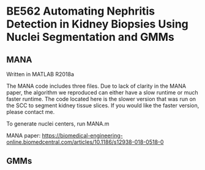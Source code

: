 # BE562 Automating Nephritis Detection in Kidney Biopsies Using Nuclei Segmentation and GMMs

## MANA
Written in MATLAB R2018a

The MANA code includes three files. Due to lack of clarity in the MANA paper, the algorithm we reproduced can either have a slow runtime or much faster runtime. The code located here is the slower version that was run on the SCC to segment kidney tissue slices. If you would like the faster version, please contact me. 

To generate nuclei centers, run MANA.m 

MANA paper: https://biomedical-engineering-online.biomedcentral.com/articles/10.1186/s12938-018-0518-0

## GMMs
